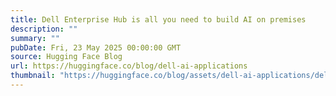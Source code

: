 ```yaml
---
title: Dell Enterprise Hub is all you need to build AI on premises
description: ""
summary: ""
pubDate: Fri, 23 May 2025 00:00:00 GMT
source: Hugging Face Blog
url: https://huggingface.co/blog/dell-ai-applications
thumbnail: "https://huggingface.co/blog/assets/dell-ai-applications/dell-post-thumbnail.png"
---
```


